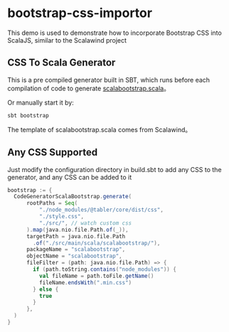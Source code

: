 # bootstrap-css-importor
This demo is used to demonstrate how to incorporate Bootstrap CSS into ScalaJS, similar to the Scalawind project

## CSS To Scala Generator

This is a pre compiled generator built in SBT,
which runs before each compilation of code to generate
[scalabootstrap.scala](src/main/scala/scalabootstrap/scalabootstrap.scala)。

Or manually start it by:
```shell
sbt bootstrap
```

The template of scalabootstrap.scala comes from Scalawind。

## Any CSS Supported

Just modify the configuration directory in build.sbt to add any CSS to the generator,
and any CSS can be added to it

```scala
bootstrap := {
  CodeGeneratorScalaBootstrap.generate(
      rootPaths = Seq(
          "./node_modules/@tabler/core/dist/css",
          "./style.css",
          "./src/", // watch custom css
      ).map(java.nio.file.Path.of(_)),
      targetPath = java.nio.file.Path
        .of("./src/main/scala/scalabootstrap/"),
      packageName = "scalabootstrap",
      objectName = "scalabootstrap",
      fileFilter = (path: java.nio.file.Path) => {
        if (path.toString.contains("node_modules")) {
          val fileName = path.toFile.getName()
          fileName.endsWith(".min.css")
        } else {
          true
        }
      },
  )
}
```